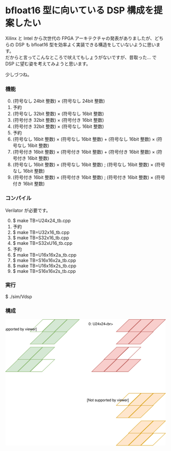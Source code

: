 # bfloat16 型に向いている DSP 構成を提案したい

Xilinx と Intel から次世代の FPGA アーキテクチャの発表がありましたが、どちらの DSP も bfloat16 型を効率よく実装できる構造をしていないように思います。  
だからと言ってこんなところで吠えてもしょうがないですが、昔取った… で DSP に望む姿を考えてみようと思います。

少しづつね。

### 機能

0. (符号なし 24bit 整数) × (符号なし 24bit 整数)
1. 予約
2. (符号なし 32bit 整数) × (符号なし 16bit 整数)
3. (符号付き 32bit 整数) × (符号付き 16bit 整数)
4. (符号付き 32bit 整数) × (符号なし 16bit 整数)
5. 予約
6. (符号なし 16bit 整数) × (符号なし 16bit 整数) + (符号なし 16bit 整数) × (符号なし 16bit 整数)
7. (符号付き 16bit 整数) × (符号付き 16bit 整数) + (符号付き 16bit 整数) × (符号付き 16bit 整数)
8. (符号なし 16bit 整数) × (符号なし 16bit 整数) ; (符号なし 16bit 整数) × (符号なし 16bit 整数)
9. (符号付き 16bit 整数) × (符号付き 16bit 整数) ; (符号付き 16bit 整数) × (符号付き 16bit 整数)

### コンパイル

Verilator が必要です。

0. $ make TB=U24x24_tb.cpp
1. 予約
2. $ make TB=U32x16_tb.cpp
3. $ make TB=S32x16_tb.cpp
4. $ make TB=S32xU16_tb.cpp
5. 予約
6. $ make TB=U16x16x2a_tb.cpp
7. $ make TB=S16x16x2a_tb.cpp
8. $ make TB=U16x16x2s_tb.cpp
9. $ make TB=S16x16x2s_tb.cpp

### 実行

$ ./sim/Vdsp

### 構成

![dsp](dsp.svg)

